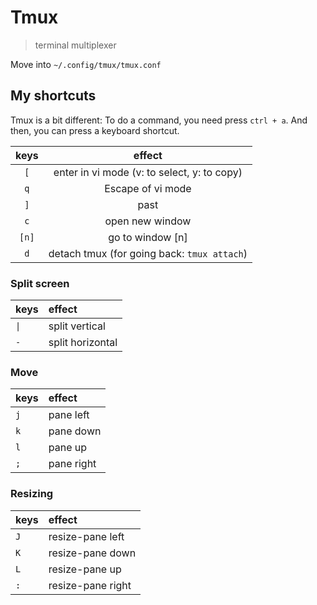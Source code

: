 # Tmux

> terminal multiplexer

Move into `~/.config/tmux/tmux.conf`

## My shortcuts

Tmux is a bit different:
To do a command, you need press `ctrl + a`.
And then, you can press a keyboard shortcut.

| keys      | effect                                      |
| :-:       | :-:                                         |
| ```[```   | enter in vi mode (v: to select, y: to copy) |
| ```q```   | Escape of vi mode                           |
| ```]```   | past                                        |
| ```c```   | open new window                             |
| ```[n]``` | go to window [n]                            |
| ```d```   | detach tmux (for going back: `tmux attach`) |

### Split screen

| keys    | effect           |
| :-      | :-               |
| ```\|``` | split vertical   |
| ```-``` | split horizontal |

### Move

| keys    | effect     |
| :-      | :-         |
| ```j``` | pane left  |
| ```k``` | pane down  |
| ```l``` | pane up    |
| ```;``` | pane right |

### Resizing

| keys    | effect            |
| :-      | :-                |
| ```J``` | resize-pane left  |
| ```K``` | resize-pane down  |
| ```L``` | resize-pane up    |
| ```:``` | resize-pane right |
